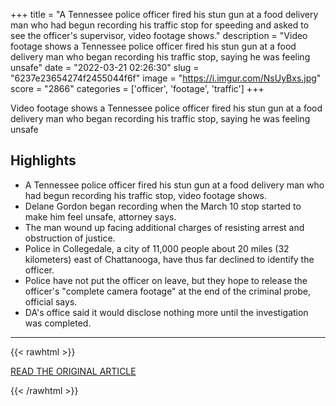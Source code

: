 +++
title = "A Tennessee police officer fired his stun gun at a food delivery man who had begun recording his traffic stop for speeding and asked to see the officer's supervisor, video footage shows."
description = "Video footage shows a Tennessee police officer fired his stun gun at a food delivery man who began recording his traffic stop, saying he was feeling unsafe"
date = "2022-03-21 02:26:30"
slug = "6237e23654274f2455044f6f"
image = "https://i.imgur.com/NsUyBxs.jpg"
score = "2866"
categories = ['officer', 'footage', 'traffic']
+++

Video footage shows a Tennessee police officer fired his stun gun at a food delivery man who began recording his traffic stop, saying he was feeling unsafe

## Highlights

- A Tennessee police officer fired his stun gun at a food delivery man who had begun recording his traffic stop, video footage shows.
- Delane Gordon began recording when the March 10 stop started to make him feel unsafe, attorney says.
- The man wound up facing additional charges of resisting arrest and obstruction of justice.
- Police in Collegedale, a city of 11,000 people about 20 miles (32 kilometers) east of Chattanooga, have thus far declined to identify the officer.
- Police have not put the officer on leave, but they hope to release the officer's "complete camera footage" at the end of the criminal probe, official says.
- DA's office said it would disclose nothing more until the investigation was completed.

---

{{< rawhtml >}}
  <p class="article-category">
    <a target="_blank" href="https://abcnews.go.com/US/wireStory/video-officer-stun-gun-black-driver-traffic-stop-83537695">READ THE ORIGINAL ARTICLE</a>
  </p>
{{< /rawhtml >}}
